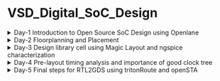 # VSD_Digital_SoC_Design
<details>

<summary>Day-1 Introduction to Open Source SoC Design using Openlane</summary> 

## 1.1 What is a SoC?
SoC refers to the term System on a Chip. It is a single chip which integrates a whole electronic or a system into it. A SoC may contain digital, analog, mixed-signal devices on the same chip. In a traditional computer system architecture, each system component such as CPU, controller chips, a GPU, and RAM etc., used to be separately installed on the board, but thanks to technological advancements in the semiconductor industry has enabled more and more elements to be integrated in a single silicon chip.
 A current-day system on a chip (SoC) consists of several different components of a system such as the CPU (a microprocessor or microcontroller), memory, input/output (I/O) interface and wireless blocks, on a single silicon substrate. Most SoCs also use various pre-designed hardware block, called as IP Cores, to improve design time to market.

Since it has all the system components on one single chip, SoCs offer the advantages of reduced size, overall system cost, lower power consumption and Increased performance. SoCs are becoming increasingly popular with the growth of mobile computing and IoT (Internet of Things) devices.

## 1.2 SoC Design Flow:
SoC development process can be broken into multiple stages as illustrated in the following figure:
 
![image](https://github.com/Subhasis-Sahu/VSD_Digital_SoC_Design/assets/165357439/3e38bb6a-1ae0-4b1c-868b-fe37b18a04cd)

## 1.3 What is Openlane?

OpenLane is a powerful and versatile infrastructure library that enables the construction of digital ASIC physical implementation flows based on open-source and commercial EDA tools. It includes a reference flow (Classic) that is constructed entirely using open-source EDA tools –abstracting their behavior and allowing the user to configure them using a single file. OpenLane also supports extending or modifying flows using Python scripts and utilities. Here are some of the key benefits of using OpenLane:

Flexibility and extensibility: OpenLane is designed to be flexible and extensible, allowing designers to customize the flow to meet their specific needs by developing Python scripts (plugins) and utilities or by modifying the existing configuration file.

Open source: OpenLane is an open-source project that is freely available to use and modify, which makes it a good choice for designers looking for a transparent, cost-effective solution.

Community support: OpenLane capitalizes on OpenLane’s existing community of users and contributors, which means that a wealth of resources is available to help designers get started and troubleshoot any problems they encounter.

![image](https://github.com/Subhasis-Sahu/VSD_Digital_SoC_Design/assets/165357439/c08411b9-fa78-4f21-b14f-6c9b67df6a4e) (Openlane flow)

[Link to Openlane Documentation](https://openlane2.readthedocs.io/en/latest/getting_started/newcomers/index.html#newcomers)

## 1.4 Lab 1: Run  synthesis on "picorv32a" design using Openlane flow,generate outputs and analyse the results,by determining flop ratio.

   Step 1 : Change directory to /home/vsduser/Desktop/work/tools/openlane_working_dir/openlane
    ![changing to openlane directory](https://github.com/Subhasis-Sahu/VSD_Digital_SoC_Design/assets/165357439/7b87a8ce-0738-4990-91e2-051831b92c3b)

   Step 2 : set alias docker='docker run -it -v $(pwd):/openLANE_flow -v $PDK_ROOT:$PDK_ROOT -e PDK_ROOT=$PDK_ROOT -u
   
   Step 3 : Invoke Openlane using 'docker' command
   
   Step 4 : Run Openlane flow in interactive mode using following command: ./flow.tcl -interactive
    ![image](https://github.com/Subhasis-Sahu/VSD_Digital_SoC_Design/assets/165357439/6e88e7e3-3ea5-497d-a53f-9303ac153d1f)

   Step 5 :Input required package for openlane flow, prep the design and then run synthesis
   
   package require openlane 0.9 #inputs required package for openlane flow
   
   prep -design picorv32a #prepares the picorv32a design for openlane flow
   
   run_synthesis #run synthesis for the prepared design
            
   ![image](https://github.com/Subhasis-Sahu/VSD_Digital_SoC_Design/assets/165357439/b4429451-7253-438d-9f26-49aee4aa8177)
   ![image](https://github.com/Subhasis-Sahu/VSD_Digital_SoC_Design/assets/165357439/4bf08195-3108-487b-825c-fe45aab62ded)
            
   Step 6 : Characterizing synthesis results:
   ![synthesis no  of cells_rpt](https://github.com/Subhasis-Sahu/VSD_Digital_SoC_Design/assets/165357439/cad080a3-6921-4b04-bb88-c442fe4272dc)
   ![synthesis no  of DFF_rpt](https://github.com/Subhasis-Sahu/VSD_Digital_SoC_Design/assets/165357439/155231b0-bb92-4b95-8f6c-11ff93c398cd)

   Flop Ratio =  (Total no.of DFF’s)/(Total no.of Standard Cells)=1613/14876=0.10843

</details>

<details>

<summary>Day-2 Floorplanning and Placement</summary> 
   

   ## 2.1 Lab 2: Run floorplanning & placement for the synthesized design,generate outputs and review the results:
   
   Step 1 : After synthesis of 'picorv32a' design is completed, edit "/home/vsduser/Desktop/work/tools/openlane_working_dir/openlane/designs/picorv32a/sky130A_sky130_fd_sc_hd_config.tcl" and add your desired 
   floorplan options regarding values of core utilization,aspect ratio,IO metal layer used,core to die offset margin etc.,which would override the default values present in 
   "/home/vsduser/Desktop/work/tools/openlane_working_dir/openlane/configuration/floorplan.tcl".
   The description of different variables used in the flow at different stages is present "/home/vsduser/Desktop/work/tools/openlane_working_dir/openlane/configuration/README.md" file

   README.md file describing variables used in flow:
   ![image](https://github.com/Subhasis-Sahu/VSD_Digital_SoC_Design/assets/165357439/ca117d0d-cb6e-4f8f-9b62-b657216e4fc3)

   floorplan.tcl file containing default floorplan values:
   ![image](https://github.com/Subhasis-Sahu/VSD_Digital_SoC_Design/assets/165357439/8825bc4b-b492-4a85-a0ed-57b059af4cc9)

   floorplan values used for current design:
   ![image](https://github.com/Subhasis-Sahu/VSD_Digital_SoC_Design/assets/165357439/6905d727-f7d8-4732-baab-36ac4d008280)

   Step 2 : After floorplan values are set and synthesis is completed, enter
   
   run_floorplan # runs floorplan for current synthesized design,with floorplan values set in config.tcl file for the current design
   
   floorplan run completed:
   ![image](https://github.com/Subhasis-Sahu/VSD_Digital_SoC_Design/assets/165357439/c5c40843-d5d5-4234-87b5-dc89691f4399)

   Step 3 : Calculating Die Area from floorplan.def :

   floorplan.def screenshot:
   
   ![image](https://github.com/Subhasis-Sahu/VSD_Digital_SoC_Design/assets/165357439/94c452db-e4f0-4c11-8334-36fba1a3e004)

   According to values present in floorplan.def :
   
   * 1 µm = 1000 unit distance
   * Die width in unit distance = 507215 - 0 = 507215
   * Die height in unit distance = 517935 - 0 = 517935
   * Die width in µm = 507125/1000=507.125 µm 
   * Die height in µm = 517935/1000=517.935 µm 
   * Die Area in µm^2 = (507.125 * 517.935) µm^2 = 262657.786 µm^2

   Step 4: Loading generated floorplan.def in magic tool and exploring it:

    cd /home/vsduser/Desktop/work/tools/openlane_working_dir/openlane/designs/picorv32a/runs/06-04_14-54/results/floorplan # Change directory to folder containing floorplan.def file
 
    magic -T /home/vsduser/Desktop/work/tools/openlane_working_dir/pdks/sky130A/libs.tech/magic/sky130A.tech lef read ../../tmp/merged.lef def read picorv32a.floorplan.def & # load floorplan.def in magic tool

   floorplan.def screenshot in magic tool:
   
   ![image](https://github.com/Subhasis-Sahu/VSD_Digital_SoC_Design/assets/165357439/c1497daa-2d23-44de-b9a8-7e4961c239dc)

   Equidistant placement of ports:
   
   ![image](https://github.com/Subhasis-Sahu/VSD_Digital_SoC_Design/assets/165357439/c6b3b4eb-93d3-418d-a0c0-9946a59d55cd)

   Port layer as we have set in config.tcl:
   
   ![image](https://github.com/Subhasis-Sahu/VSD_Digital_SoC_Design/assets/165357439/a5e83472-d850-4d3d-bce5-f8f2b0ee0d77)
   
   ![vertical io layer information](https://github.com/Subhasis-Sahu/VSD_Digital_SoC_Design/assets/165357439/5978114a-8dfe-4056-bb3a-1a4290822df7)

   Decap cell locations at end of rows (as they are set as endcap in config.tcl):
   
   ![image](https://github.com/Subhasis-Sahu/VSD_Digital_SoC_Design/assets/165357439/0e127d81-70a7-486c-a69c-e966566285b5)

   Tap cells location (diagonally equidistant):
   
   ![image](https://github.com/Subhasis-Sahu/VSD_Digital_SoC_Design/assets/165357439/264a03fa-0606-45fc-99e6-6403cb0adfba)

   Unplaced standard cells present at origin:
   
   ![image](https://github.com/Subhasis-Sahu/VSD_Digital_SoC_Design/assets/165357439/61cdd5de-ff8e-4610-9363-7ea10257e266)

   Step 5:Run congestion aware placement,generate outputs and review results:

   run_placement #run congestion-aware placement
   
   ![image](https://github.com/Subhasis-Sahu/VSD_Digital_SoC_Design/assets/165357439/fc08331c-587a-4062-aa73-51ca7235ffc5)

   Step 6: Loading generated placement.def in magic tool and exploring it:

    cd /home/vsduser/Desktop/work/tools/openlane_working_dir/openlane/designs/picorv32a/runs/06-04_16-22/results/placement  # Change directory to folder containing placement.def file
 
    magic -T /home/vsduser/Desktop/work/tools/openlane_working_dir/pdks/sky130A/libs.tech/magic/sky130A.tech lef read ../../tmp/merged.lef def read picorv32a.placement.def & # load floorplan.def in magic tool

   placement.def screenshot in magic tool:
   ![image](https://github.com/Subhasis-Sahu/VSD_Digital_SoC_Design/assets/165357439/eaf1ab52-f85a-40bb-8e0a-434c194c4bfd)

   Legally Placed standard cells:
   ![image](https://github.com/Subhasis-Sahu/VSD_Digital_SoC_Design/assets/165357439/b5e9317a-2781-4af4-b8e4-b51894f7a0f3)

</details>

<details>

<summary>Day-3 Design library cell using Magic Layout and ngspice characterization</summary> 


## 3.1 Lab 3: Design library cell using Magic Layout and perform ngspice characterization:

Step 1 : Clone custom inverter standard cell design from github repository :

    cd /home/vsduser/Desktop/work/tools/openlane_working_dir/openlane # Change directory to openlane directory.
    
    git clone https://github.com/nickson-jose/vsdstdcelldesign # Clone the repository with custom inverter design.
    
    cd vsdstdcelldesign # Change into repository directory.
    
    cp /home/vsduser/Desktop/work/tools/openlane_working_dir/pdks/sky130A/libs.tech/magic/sky130A.tech . # Copy magic tech file to the repo directory for easy access.
    
    magic -T sky130A.tech sky130_inv.mag & # Command to open custom inverter layout in magic.

![image](https://github.com/Subhasis-Sahu/VSD_Digital_SoC_Design/assets/165357439/5aec9a95-a5b2-4ea0-96b2-6079f27d3e58)

Step 2 : View custom inverter layout in magic tool:

![image](https://github.com/Subhasis-Sahu/VSD_Digital_SoC_Design/assets/165357439/b4af8a3d-56af-4022-b254-2e2b47f8ff06)

custom inverter nmos:

![image](https://github.com/Subhasis-Sahu/VSD_Digital_SoC_Design/assets/165357439/0c5406ac-12fb-45b8-8da7-cc15f17ecfc0)

custom inverter pmos:

![image](https://github.com/Subhasis-Sahu/VSD_Digital_SoC_Design/assets/165357439/ce8cbf08-e529-4d43-b726-af674c36350c)

DRC after polysilicon layer deletion:

![image](https://github.com/Subhasis-Sahu/VSD_Digital_SoC_Design/assets/165357439/c3dcee1d-6c27-4d7f-af7e-55e18e8ef4c7)

Step 3 : SPICE extraction of inverter in magic:

    extract all # Extraction command to Extract sky130_inv into sky130_inv.ext in present working directory
    
    ext2spice cthresh 0 rthresh 0 # enable the parasitic extraction before converting ext to spice 
    
    ext2spice # convert .ext file to .spice file

tkcon window after running above commands:
![image](https://github.com/Subhasis-Sahu/VSD_Digital_SoC_Design/assets/165357439/fb970d77-130a-40cb-beec-13410616cce8)

Extracted SPICE file:
![image](https://github.com/Subhasis-Sahu/VSD_Digital_SoC_Design/assets/165357439/54687e28-5ed4-40ca-bf04-403d8dc91d9f)

Extracted SPICE file edited for transient analysis:
![image](https://github.com/Subhasis-Sahu/VSD_Digital_SoC_Design/assets/165357439/9bbb1646-c168-4958-9610-205cd273cdc5)

Step 4 : ngspice simulation of edited extracted spice netlist file,performing transient analysis,and calculation rise,fall transition and cell delays:

    ngspice sky130_inv.spice # Command to load spice file for simulation to ngspice
    
    plot y vs time a #plot output and input vs time characteristics

ngspice run screenshot:
![image](https://github.com/Subhasis-Sahu/VSD_Digital_SoC_Design/assets/165357439/a02d6111-6fb8-4bfe-bf54-33bdb47c8c64)

screenshot of generated plot:
![image](https://github.com/Subhasis-Sahu/VSD_Digital_SoC_Design/assets/165357439/a8e1f9f4-d381-423f-9840-c41ab4d0020c)

* Rise Transition time = Time taken for signal to rise to 80% of final value – Time taken for signal to rise to 20% of final value
* Fall Transition time = Time taken for signal to fall to 20% of final value – Time taken for signal to fall to 80% of final value
* Rise cell Delay = Time taken for output to rise to 50% - Time taken for input to fall to 50%
* Fall cell Delay = Time taken for output to fall to 50% - Time taken for input to rise to 50%

* 20% of 3.3V=0.66V 80% of 3.3V=2.64V 50% of output=1.65V

20% output rise screenshot:

![image](https://github.com/Subhasis-Sahu/VSD_Digital_SoC_Design/assets/165357439/aabd4161-266c-4c2b-b455-e67e971501b2)

80% output rise screenshot:

![image](https://github.com/Subhasis-Sahu/VSD_Digital_SoC_Design/assets/165357439/1b12136d-623f-4094-99b7-92f8646eefdc)

ngspice output rise transition values corresponding terminal window screenshot:

![image](https://github.com/Subhasis-Sahu/VSD_Digital_SoC_Design/assets/165357439/fcaec6f2-6e76-45ff-8901-516399a1a3d1)

Output Rise Transition time = (2.24039 - 2.18024) ns = 0.6015ns

20% output fall screenshot:

![image](https://github.com/Subhasis-Sahu/VSD_Digital_SoC_Design/assets/165357439/b4d63039-3521-48b7-866f-5f9bf5d01861)

80% output fall screenshot:

![image](https://github.com/Subhasis-Sahu/VSD_Digital_SoC_Design/assets/165357439/0eba35ee-55b8-4d0a-8673-b935847e3de8)

ngspice output fall transition values corresponding terminal window screenshot:

![image](https://github.com/Subhasis-Sahu/VSD_Digital_SoC_Design/assets/165357439/b6c4692e-b2a5-48ec-a39e-e8ec7989f99d)

* Output Fall Transition time = (4.09349 - 4.05097) ns = 0.04252ns

plot for rise delay:

![image](https://github.com/Subhasis-Sahu/VSD_Digital_SoC_Design/assets/165357439/326b0b25-70b8-4444-a7d0-a444a7c14ad4)

ngspice output for rise delay:

![image](https://github.com/Subhasis-Sahu/VSD_Digital_SoC_Design/assets/165357439/a3ae06d2-aeeb-415f-a13a-70cf6de22c59)

* Rise cell delay = (2.20782 - 2.14966) ns = 0.05816ns

plot for fall delay:

![image](https://github.com/Subhasis-Sahu/VSD_Digital_SoC_Design/assets/165357439/8afc0f06-a132-4161-914d-e1c1b502dfdf)

ngspice output for fall delay:

![image](https://github.com/Subhasis-Sahu/VSD_Digital_SoC_Design/assets/165357439/02967178-3a09-4f8a-9279-ddeb85eef3fc)

* Fall cell delay = (4.07585 - 4.04943) ns = 0.02602ns

Step 5: Finding problem in the DRC section of the old magic tech file for the skywater process and fixing them.

* Link to Sky130 Periphery rules: [](https://skywater-pdk.readthedocs.io/en/main/rules/periphery.html)

Commands to download and view the corrupted skywater process magic tech file and associated files to perform drc corrections

    cd # Change to home directory
    
    wget http://opencircuitdesign.com/open_pdks/archive/drc_tests.tgz # Command to download the lab files
    
    tar xfz drc_tests.tgz # command to extract lab file
    
    cd drc_tests # Change directory into the lab folder
    
    
    ls -al # List all files and directories present in the current directory
    
    
    gvim .magicrc # Command to view .magicrc file
    
    
    magic -d XR & # Command to open magic tool in better graphics

screenshots of commands run:
![image](https://github.com/Subhasis-Sahu/VSD_Digital_SoC_Design/assets/165357439/5a448e2e-6ccf-41cb-9b31-7eccd60aa0e2)

Screenshot of magicrc file:
![image](https://github.com/Subhasis-Sahu/VSD_Digital_SoC_Design/assets/165357439/66ca333d-613b-4efa-8606-a752912924bf)

Screenshot of poly rules:
![image](https://github.com/Subhasis-Sahu/VSD_Digital_SoC_Design/assets/165357439/1322095c-799a-404e-9cb6-545bed920cf0)

Incorrect poly.9 rule implementation ((poly.9) Poly resistor spacing to poly or spacing (no overlap) to diff/tap 0.480 µm) (spacing present in layout less than 0.48 µm)
![image](https://github.com/Subhasis-Sahu/VSD_Digital_SoC_Design/assets/165357439/cee89f1b-16d7-442a-be03-ab90b50ee086)

New lines added in sky130A.tech file to update drc:
![image](https://github.com/Subhasis-Sahu/VSD_Digital_SoC_Design/assets/165357439/623357d8-a4cb-46fb-b1a4-fea1d3077a9f)
![image](https://github.com/Subhasis-Sahu/VSD_Digital_SoC_Design/assets/165357439/af696cf2-9cf0-43cc-ae89-45fbe365dec9)

Commands to run in tkcon window after tech file edit:

    tech load sky130A.tech # Load updated tech file
    
    drc check # Must re-run drc check to see updated drc errors
    
    drc why # show drc errors for selected region

magic window screenshot with edits to poly.9 rule,correctly implemented:
![image](https://github.com/Subhasis-Sahu/VSD_Digital_SoC_Design/assets/165357439/3ac716c1-cbfe-41dc-8c8e-7d6d33151e1c)

nwell rules screenshot:
![image](https://github.com/Subhasis-Sahu/VSD_Digital_SoC_Design/assets/165357439/3595994a-f04b-40eb-83ef-0af0e06b0c38)

Incorrectly implemented nwell.4 rule no drc violation even though no metal-contacted tap present in nwell:
![image](https://github.com/Subhasis-Sahu/VSD_Digital_SoC_Design/assets/165357439/1284e673-ac3b-4ee1-8dff-0b99be48b90e)

Changes made in sky130A.tech file to properly implement nwell.4 rule:
![image](https://github.com/Subhasis-Sahu/VSD_Digital_SoC_Design/assets/165357439/1b9ced5e-b123-4bda-93e0-1871b0bb9968)
![image](https://github.com/Subhasis-Sahu/VSD_Digital_SoC_Design/assets/165357439/0ef092db-2d56-4861-a4bb-8b03cc0e2ce0)

Commands to run in tkcon window:

    tech load sky130A.tech # Load updated tech file
    drc check # Must re-run drc check to see updated drc errors
    drc why # Selecting region displaying the new errors and getting the error messages 

magic tool screenshot with nwell.4 rule implemented:
![image](https://github.com/Subhasis-Sahu/VSD_Digital_SoC_Design/assets/165357439/85276ceb-735a-42c3-bf66-1e0dee7d5db1)

</details>

<details>

<summary>Day-4 Pre-layout timing analysis and importance of good clock tree</summary> 



Step 1: Verify if custom inverter cell is ready to be inserted into openlane flow:

Conditions to be verified before moving forward with custom designed cell layout:

* Condition 1: The input and output ports of the standard cell should lie on the intersection of the vertical and horizontal tracks.
* Condition 2: Width of the standard cell should be odd multiples of the horizontal track pitch.
* Condition 3: Height of the standard cell should be even multiples of the vertical track pitch.

tracks.info of sky130_fd_sc_hd screenshot:
![image](https://github.com/Subhasis-Sahu/VSD_Digital_SoC_Design/assets/165357439/81f37ea1-11d2-4920-81ba-4ed818e718cd)


    cd /home/vsduser/Desktop/work/tools/openlane_working_dir/openlane/vsdstdcelldesign # Change directory to vsdstdcelldesign
    
    magic -T sky130A.tech sky130_inv.mag & # Command to open custom inverter layout in magic tool
    
    help grid # Get syntax for grid command
    
    grid 0.46um 0.34um 0.23um 0.17um # Set grid values according to values present in tracks.info file for sky130_fd_sc_hd

layout with new grid values:
![image](https://github.com/Subhasis-Sahu/VSD_Digital_SoC_Design/assets/165357439/67f059a7-992d-4fff-8079-ed3ef298abb3)

Condition 1: The input and output ports of the standard cell should lie on the intersection of the vertical and horizontal tracks.(verified)
![image](https://github.com/Subhasis-Sahu/VSD_Digital_SoC_Design/assets/165357439/391fc377-0b4b-4b50-9561-f3db6f4ab1dc)

Condition 2: Width of the standard cell should be odd multiples of the horizontal track pitch.(verified)
Horizontal Track Pitch=0.480 um and Width of standard cell =0.480*3=1.380 um
![image](https://github.com/Subhasis-Sahu/VSD_Digital_SoC_Design/assets/165357439/a3da4690-866d-48be-a243-3a456f20fbf2)

Condition 3: Height of the standard cell should be even multiples of the vertical track pitch.(verified)
Vertical Track Pitch=0.340 um and Width of standard cell =0.340*8=2.72 um
![image](https://github.com/Subhasis-Sahu/VSD_Digital_SoC_Design/assets/165357439/ad6ff531-8668-4880-9d1e-916948fedb45)


Step 2: save custom inverter layout with a name and generate its corresponding lef

    save sky130_vsdinv.mag # Command to save layout with a given name
    
    magic -T sky130A.tech sky130_vsdinv.mag & # Command to open custom inverter layout in magic tool
    
    lef write # generate lef of current layout in magic tool
    
![image](https://github.com/Subhasis-Sahu/VSD_Digital_SoC_Design/assets/165357439/45b461d1-5629-45c4-899a-4f2d83efbfe3)

Screenshot of newly generated lef:
![image](https://github.com/Subhasis-Sahu/VSD_Digital_SoC_Design/assets/165357439/aabb890e-5008-4feb-b865-a6d3cf698b9e)

Step 2:Copy the newly generated lef and associated required lib files to 'picorv32a' design 'src' directory

    cp sky130_vsdinv.lef ~/Desktop/work/tools/openlane_working_dir/openlane/designs/picorv32a/src/ # Copy lef file
    
    cp libs/sky130_fd_sc_hd__* ~/Desktop/work/tools/openlane_working_dir/openlane/designs/picorv32a/src/ # Copy lib files
    
![image](https://github.com/Subhasis-Sahu/VSD_Digital_SoC_Design/assets/165357439/4d55aee8-296c-4ed0-91d2-df25a3422978)

Edit 'config.tcl' to change lib file and add the new extra lef into the openlane flow:
    
    set ::env(LIB_SYNTH) "$::env(OPENLANE_ROOT)/designs/picorv32a/src/sky130_fd_sc_hd__typical.lib"
    
    set ::env(LIB_FASTEST) "$::env(OPENLANE_ROOT)/designs/picorv32a/src/sky130_fd_sc_hd__fast.lib"
    
    set ::env(LIB_SLOWEST) "$::env(OPENLANE_ROOT)/designs/picorv32a/src/sky130_fd_sc_hd__slow.lib"
    
    set ::env(LIB_TYPICAL) "$::env(OPENLANE_ROOT)/designs/picorv32a/src/sky130_fd_sc_hd__typical.lib"
    
    set ::env(EXTRA_LEFS) [glob $::env(OPENLANE_ROOT)/designs/$::env(DESIGN_NAME)/src/*.lef]

config.tcl screenshot with above added lines:
![image](https://github.com/Subhasis-Sahu/VSD_Digital_SoC_Design/assets/165357439/2c8f3ad6-8531-4cc9-82bc-0a2627686e43)

Step 3: Perform openlane flow synthesis with newly inserted custom inverter cell:

    cd ~/Desktop/work/tools/openlane_working_dir/openlane # Change directory to openlane flow directory
    
    docker #run openlane docker subsystem
    ./flow.tcl -interactive # open openlane in interactive mode
    
    package require openlane 0.9 #inputs required package for openlane flow
    
    prep -design picorv32a #prepares the picorv32a design for openlane flow
    
    run_synthesis #run synthesis for the prepared design
    
![image](https://github.com/Subhasis-Sahu/VSD_Digital_SoC_Design/assets/165357439/571b10ba-84da-425f-97d9-6c37df27b694)

Step 4 : Reduce the newly introduced violations with the introduction of custom inverter cell by modifying design parameters:

Note current generated design values before modifying parameters to improve timing:

![image](https://github.com/Subhasis-Sahu/VSD_Digital_SoC_Design/assets/165357439/4975e66a-9211-4c30-b653-7c9402e04c29)
![image](https://github.com/Subhasis-Sahu/VSD_Digital_SoC_Design/assets/165357439/8e8a5cfc-9d60-4f95-a1cf-28aeb2cecd3c)

Commands to change value of design parameters and improve timing:

    prep -design picorv32a -tag 09-04_13-19 -overwrite # Now once again we have to prep design so as to update variables
    
    set lefs [glob $::env(DESIGN_DIR)/src/*.lef] 
    
    add_lefs -src $lefs # Addiitional commands to include newly added lef to openlane flow merged.lef
    
    echo $::env(SYNTH_STRATEGY) # Command to display current value of variable SYNTH_STRATEGY
    
    set ::env(SYNTH_STRATEGY) "DELAY 3" # Command to set new value for SYNTH_STRATEGY
    
    echo $::env(SYNTH_BUFFERING) # Command to display current value of variable SYNTH_BUFFERING to check whether it's enabled
    
    echo $::env(SYNTH_SIZING) # Command to display current value of variable SYNTH_SIZING
    
    set ::env(SYNTH_SIZING) 1 # Command to set new value for SYNTH_SIZING
    
    echo $::env(SYNTH_DRIVING_CELL) # Command to display current value of variable SYNTH_DRIVING_CELL to check whether it's the proper cell or not
    
    run_synthesis # Now that the design is prepped and ready, we can run synthesis again

Screenshot of running above commands:
![image](https://github.com/Subhasis-Sahu/VSD_Digital_SoC_Design/assets/165357439/9de7b543-ad7e-43b1-8959-5421c083529a)

Screenshot of merged.lef in tmp directory with our custom inverter set as macro:
![image](https://github.com/Subhasis-Sahu/VSD_Digital_SoC_Design/assets/165357439/2a1a1d64-eebd-461a-adf8-7bf07db2d433)

Area increase and worst negative slack=0:
![image](https://github.com/Subhasis-Sahu/VSD_Digital_SoC_Design/assets/165357439/4631caf5-fec2-4928-882c-1f9728fb2bff)
![image](https://github.com/Subhasis-Sahu/VSD_Digital_SoC_Design/assets/165357439/8527a62d-c5da-43ec-995b-707370268e21)

Step 5 : Run Floorplan,Placement and verify whether custom cell is accepted in PnR flow or not:
run_floorplan facing error:
![image](https://github.com/Subhasis-Sahu/VSD_Digital_SoC_Design/assets/165357439/e0d54bdb-36de-44c4-8ea8-7175244fc477)

So,after synthesis,run following commands:

    init_floorplan # Following three commands sourced from "/home/vsduser/Desktop/work/tools/openlane_working_dir/openlane/scripts/tcl_commands/floorplan.tcl" & it is also available in Floorplan Commands section in 
                     "/home/vsduser/Desktop/work/tools/openlane_working_dir/openlane/docs/source/OpenLANE_commands.md"
    place_io
    tap_decap_or

Screenshot of running above three floorplan commands:
![image](https://github.com/Subhasis-Sahu/VSD_Digital_SoC_Design/assets/165357439/a00260c8-bee0-4d04-8ae5-bd0684f6065c)
![image](https://github.com/Subhasis-Sahu/VSD_Digital_SoC_Design/assets/165357439/c885d604-0efa-4bb1-8cb4-cb1cdbd5a79d)
![image](https://github.com/Subhasis-Sahu/VSD_Digital_SoC_Design/assets/165357439/d2349af7-a8e2-4954-aafd-53dbe166df37)

run_placement #run placement after floorplan is done :
![image](https://github.com/Subhasis-Sahu/VSD_Digital_SoC_Design/assets/165357439/37a9e553-c28c-4532-9fa8-ddd1f144f77e)

Load placement def in magic tool:

    cd /home/vsduser/Desktop/work/tools/openlane_working_dir/openlane/designs/picorv32a/runs/09-04_13-19/results/placement/ # change directory to newly generated placement.def file
    
    magic -T /home/vsduser/Desktop/work/tools/openlane_working_dir/pdks/sky130A/libs.tech/magic/sky130A.tech lef read ../../tmp/merged.lef def read picorv32a.placement.def & #invoke magic tool and open placement.def

placement.def screenshot in magic tool:
![image](https://github.com/Subhasis-Sahu/VSD_Digital_SoC_Design/assets/165357439/2f858a6b-92ce-4f41-8a33-a93515378573)

Screenshot of custom inverter in placement def with insertion with proper abutment:
![image](https://github.com/Subhasis-Sahu/VSD_Digital_SoC_Design/assets/165357439/7d07951b-e9d6-4ca1-8fc9-dd9290623c43)

expand # tkcon Command to view internal connectivity layers

Abutment of power pins of custom inverter with other library cells clearly visible in following screenshot:
![image](https://github.com/Subhasis-Sahu/VSD_Digital_SoC_Design/assets/165357439/2a86aae9-c9d8-4d38-abc7-b60c69af7f79)

Step 6 : Perform Post synthesis Static Timing Analysis with OpenSTA tool:
Rerun synthesis without adding any parameters to improve timing

    cd ~/Desktop/work/tools/openlane_working_dir/openlane # Change directory to openlane flow directory
    
    docker #run openlane docker subsystem
    ./flow.tcl -interactive # open openlane in interactive mode
    
    package require openlane 0.9 #inputs required package for openlane flow
    
    prep -design picorv32a #prepares the picorv32a design for openlane flow
    
    set lefs [glob $::env(DESIGN_DIR)/src/*.lef] 
    
    add_lefs -src $lefs # Addiitional commands to include newly added lef to openlane flow merged.lef
    
    set ::env(SYNTH_SIZING) 1 # Command to set new value for SYNTH_SIZING
    
    run_synthesis #run synthesis for the prepared design

synthesis successful with above commands:
![image](https://github.com/Subhasis-Sahu/VSD_Digital_SoC_Design/assets/165357439/843a8319-3766-46db-bcd8-61c85aa2b702)

create pre_sta.conf in "/home/vsduser/Desktop/work/tools/openlane_working_dir/openlane/pre_sta.conf" :
![image](https://github.com/Subhasis-Sahu/VSD_Digital_SoC_Design/assets/165357439/887c1a26-3596-436e-9b48-313e66b2b17e)

create my_base.sdc in "/home/vsduser/Desktop/work/tools/openlane_working_dir/openlane/designs/picorv32a/src/my_base.sdc" based on "/home/vsduser/Desktop/work/tools/openlane_working_dir/openlane/scripts/base.sdc" file :
![image](https://github.com/Subhasis-Sahu/VSD_Digital_SoC_Design/assets/165357439/a3e6224b-301f-4eea-a773-f57a53ad2d72)

Commands to run STA in another terminal:

cd /home/vsduser/Desktop/work/tools/openlane_working_dir/openlane # Change directory to openlane

sta pre_sta.conf # Command to invoke OpenSTA tool with script
![image](https://github.com/Subhasis-Sahu/VSD_Digital_SoC_Design/assets/165357439/00bfbbf4-375a-44e1-8a39-a1b6dd7baa94)

As more fanout is creating more delay,we can rerun synthesis with parameter to reduce fanout to improve delay:

    prep -design picorv32a -tag 09-04_15-19 -overwrite # Now once again we have to prep design so as to update variables
    
    set lefs [glob $::env(DESIGN_DIR)/src/*.lef] 
    
    add_lefs -src $lefs # Addiitional commands to include newly added  custom inv lef to openlane flow merged.lef
    
    
    set ::env(SYNTH_SIZING) 1 # Command to set new value for SYNTH_SIZING
    
    set ::env(SYNTH_MAX_FANOUT) 4 # Command to set new value for SYNTH_MAX_FANOUT
    
    echo $::env(SYNTH_DRIVING_CELL) # Command to display current value of variable SYNTH_DRIVING_CELL to check whether it's the proper cell or not
    
    run_synthesis # Now that the design is prepped and ready, we can re-run synthesis using this command
    
![image](https://github.com/Subhasis-Sahu/VSD_Digital_SoC_Design/assets/165357439/f8cb9de2-643d-402d-9b13-51d5c5be035e)

Rerun STA in new terminal window:
cd /home/vsduser/Desktop/work/tools/openlane_working_dir/openlane # Change directory to openlane

sta pre_sta.conf # Command to invoke OpenSTA tool with script
![image](https://github.com/Subhasis-Sahu/VSD_Digital_SoC_Design/assets/165357439/0f950d12-b1a2-452e-8e47-bb1f0156b304)

Step 7 : Perform Timng ECO fixes to reduce timing violations:

OR gate of drive strength 2 is driving 4 fanouts:
![image](https://github.com/Subhasis-Sahu/VSD_Digital_SoC_Design/assets/165357439/c3a019d3-d9a9-47b8-989d-4d963867ac85)

commands to perform analysis and basic timing eco:

    report_net -connections _11672_ # Reports all the connections to a net
    
    help replace_cell # Checking command syntax
    
    replace_cell _14510_ sky130_fd_sc_hd__or3_4 # Replacing cell
    
    report_checks -fields {net cap slew input_pins} -digits 4 # Generating custom timing report

slack is seen as reducing:
![image](https://github.com/Subhasis-Sahu/VSD_Digital_SoC_Design/assets/165357439/ad32bb8e-f1db-42a5-b3a8-58d90b16d213)
![image](https://github.com/Subhasis-Sahu/VSD_Digital_SoC_Design/assets/165357439/b7169cba-4324-405c-a71c-5f02abccb179)

OR gate of drive strength 2 is driving 4 fanouts:
![image](https://github.com/Subhasis-Sahu/VSD_Digital_SoC_Design/assets/165357439/621404fc-4a86-4afb-a5fa-3c3e24297880)

    report_net -connections _11675_
    replace_cell _14514_ sky130_fd_sc_hd__or3_4
    report_checks -fields {net cap slew input_pins} -digits 4

slack is seen as reducing:
![image](https://github.com/Subhasis-Sahu/VSD_Digital_SoC_Design/assets/165357439/53a4df6c-6892-4e93-9633-0799819b10df)
![image](https://github.com/Subhasis-Sahu/VSD_Digital_SoC_Design/assets/165357439/f683e555-8d61-4c68-8083-d28ce7e470c3)

OR gate of drive strength 2 driving OA gate leads to more delay:
![image](https://github.com/Subhasis-Sahu/VSD_Digital_SoC_Design/assets/165357439/3b9154d1-75df-414c-bfee-082a36f9a897)

    report_net -connections _11643_
    
    replace_cell _14481_ sky130_fd_sc_hd__or4_4
    
    report_checks -fields {net cap slew input_pins} -digits 4

slack is seen as reducing:
![image](https://github.com/Subhasis-Sahu/VSD_Digital_SoC_Design/assets/165357439/7e74d0d7-3a6f-4dda-9a1a-2d459bbc07b2)

OR gate of drive strength 2 driving OA gate leads to more delay:
![image](https://github.com/Subhasis-Sahu/VSD_Digital_SoC_Design/assets/165357439/84c54ba1-6fcf-40fa-b288-30eaf43454c8)

    report_net -connections _11668_
    
    replace_cell _14506_ sky130_fd_sc_hd__or4_4
    
    report_checks -fields {net cap slew input_pins} -digits 4

slack is seen as reducing:
![image](https://github.com/Subhasis-Sahu/VSD_Digital_SoC_Design/assets/165357439/68b29d76-fd7a-46e3-9f20-f4c5b07fcd6a)


    report_checks -from _29043_ -to _30440_ -through _14506_ # Commands to verify instance _14506_ is replaced with sky130_fd_sc_hd__or4_4

Replaced instance as seen in the screenshot:
![image](https://github.com/Subhasis-Sahu/VSD_Digital_SoC_Design/assets/165357439/c55f7500-c786-4ce2-9256-8ff98d364de4)

ECO fixes were started at wns -23.9000ns and after fixes, wns = -22.6173, which is a reduction of 1.2827 ns of violation.

Step 8 : Replacing the old netlist with the new netlist generated after timing ECO fix , and implementing the floorplan, placement and cts:

Commands to make copy of old netlist:

    cd /home/vsduser/Desktop/work/tools/openlane_working_dir/openlane/designs/picorv32a/runs/09-04_15-19/results/synthesis/ # Change from home directory to synthesis results directory
    
    ls # List contents of the directory
    
    cp picorv32a.synthesis.v picorv32a.synthesis_old.v # Copy and rename the netlist
    
    ls # List contents of the directory
![image](https://github.com/Subhasis-Sahu/VSD_Digital_SoC_Design/assets/165357439/8e66548c-3782-409b-a764-b7f04006282e)

In OpenSTA window:

        write_verilog /home/vsduser/Desktop/work/tools/openlane_working_dir/openlane/designs/picorv32a/runs/09-04_15-19/results/synthesis/picorv32a.synthesis.v #overwrite current synthesis netlist
        exit # exit from OpenSTA

instance _14506_ is replaced with sky130_fd_sc_hd__or4_4 (verified in netlist):
![image](https://github.com/Subhasis-Sahu/VSD_Digital_SoC_Design/assets/165357439/60fef426-ec0b-4c71-9d05-59df90bff884)

Rerun synthesis,floorplan,and placement and CTS in the netlist with no timing violations:

    prep -design picorv32a -tag 09-04_13-19 -overwrite # Now once again we have to prep design so as to update variables
    
    set lefs [glob $::env(DESIGN_DIR)/src/*.lef] 
    
    add_lefs -src $lefs # Addiitional commands to include newly added lef to openlane flow merged.lef
    
    set ::env(SYNTH_STRATEGY) "DELAY 3" # Command to set new value for SYNTH_STRATEGY
    
    set ::env(SYNTH_SIZING) 1 # Command to set new value for SYNTH_SIZING
    
    run_synthesis # Now that the design is prepped and ready, we can run synthesis again
![image](https://github.com/Subhasis-Sahu/VSD_Digital_SoC_Design/assets/165357439/1f733537-f2b5-40bc-8f07-fd1fedbc291e)
![image](https://github.com/Subhasis-Sahu/VSD_Digital_SoC_Design/assets/165357439/d929250a-4491-415d-83ee-0dedfaa1600d)


So,after synthesis,run following commands:

    init_floorplan # Following three commands sourced from "/home/vsduser/Desktop/work/tools/openlane_working_dir/openlane/scripts/tcl_commands/floorplan.tcl" & it is also available in Floorplan Commands section in                         "/home/vsduser/Desktop/work/tools/openlane_working_dir/openlane/docs/source/OpenLANE_commands.md"
    
    place_io
    
    tap_decap_or
    
![image](https://github.com/Subhasis-Sahu/VSD_Digital_SoC_Design/assets/165357439/91d69f74-12a5-48dc-9ea7-89aaf154735d)

run_placement #perform placement after floorplan
![image](https://github.com/Subhasis-Sahu/VSD_Digital_SoC_Design/assets/165357439/0dd5cbcc-863d-4e90-b407-5837953bc85f)

run_cts #perform cts after placement
![image](https://github.com/Subhasis-Sahu/VSD_Digital_SoC_Design/assets/165357439/0fb61b8c-061b-4b51-b68c-a61e75972673)

Step 9 : Post-CTS OpenROAD Static Timing Analysis:

Commands to open OpenROAD Tool and create OpenROAD database from within openlane flow:

    openroad # Command to run OpenROAD tool
    
    read_lef /openLANE_flow/designs/picorv32a/runs/09-04_13-19/tmp/merged.lef # Reading lef file
    
    read_def /openLANE_flow/designs/picorv32a/runs/09-04_13-19/results/cts/picorv32a.cts.def # Reading def file
    
    write_db pico_cts.db # Create an OpenROAD database to work with
    
    read_db pico_cts.db # Loading the created database in OpenROAD
    
![image](https://github.com/Subhasis-Sahu/VSD_Digital_SoC_Design/assets/165357439/ea99d9f0-baa4-4543-8c2b-19e2a44e8752)

    read_verilog /openLANE_flow/designs/picorv32a/runs/09-04_13-19/results/synthesis/picorv32a.synthesis_cts.v # Read netlist post CTS
    
    read_liberty $::env(LIB_SYNTH_COMPLETE) # Read library for design
    
    link_design picorv32a # Link design and library
    
    read_sdc /openLANE_flow/designs/picorv32a/src/my_base.sdc # Read in the custom sdc we created
    
    set_propagated_clock [all_clocks] # Setting all clocks as propagated clocks as this is post-cts analysis
![image](https://github.com/Subhasis-Sahu/VSD_Digital_SoC_Design/assets/165357439/0f9d1d26-65fe-4170-ac41-06de5e566aed)


    help report_checks # Check syntax of 'report_checks' command
    
    report_checks -path_delay min_max -fields {slew trans net cap input_pins} -format full_clock_expanded -digits 4 # Generating custom timing report
    
    exit # Exit to OpenLANE flow
![image](https://github.com/Subhasis-Sahu/VSD_Digital_SoC_Design/assets/165357439/a5ca2b6a-a822-4f3c-93ca-17c8d4ae6506)

Step 10 : Exploring post-CTS OpenROAD timing analysis by removing 'sky130_fd_sc_hd__clkbuf_1' cell from clock buffer list variable 'CTS_CLK_BUFFER_LIST':

    echo $::env(CTS_CLK_BUFFER_LIST) # Checking current value of 'CTS_CLK_BUFFER_LIST'
    
    set ::env(CTS_CLK_BUFFER_LIST) [lreplace $::env(CTS_CLK_BUFFER_LIST) 0 0] # Removing 'sky130_fd_sc_hd__clkbuf_1' from the list
    
    echo $::env(CTS_CLK_BUFFER_LIST) # Checking current value of 'CTS_CLK_BUFFER_LIST'
    
    
    echo $::env(CURRENT_DEF) # Checking current value of 'CURRENT_DEF'
    
    set ::env(CURRENT_DEF) /openLANE_flow/designs/picorv32a/runs/09-04_13-19/results/placement/picorv32a.placement.def # Setting current def as placement def
![image](https://github.com/Subhasis-Sahu/VSD_Digital_SoC_Design/assets/165357439/96ec8adc-fe99-408e-b617-23a129b8446f)

run_cts # rerun CTS
![image](https://github.com/Subhasis-Sahu/VSD_Digital_SoC_Design/assets/165357439/919c51ff-838d-4486-a99b-a8ad898d596e)
![image](https://github.com/Subhasis-Sahu/VSD_Digital_SoC_Design/assets/165357439/61793da1-d543-4779-bc24-c3debbd153d9)
![image](https://github.com/Subhasis-Sahu/VSD_Digital_SoC_Design/assets/165357439/4a660019-00b7-446f-8013-488e8c58e552)
![image](https://github.com/Subhasis-Sahu/VSD_Digital_SoC_Design/assets/165357439/426f6e75-4744-4766-9fef-3e824b0b0bea)

    echo $::env(CTS_CLK_BUFFER_LIST) # Checking current value of 'CTS_CLK_BUFFER_LIST'


Commands to open OpenROAD Tool and create OpenROAD database from within openlane flow:

     openroad # Command to run OpenROAD tool
     
     read_lef /openLANE_flow/designs/picorv32a/runs/09-04_13-19/tmp/merged.lef # Reading lef file
     
     read_def /openLANE_flow/designs/picorv32a/runs/09-04_13-19/results/cts/picorv32a.cts.def # Reading def file
     
     write_db pico_cts.db # Create an OpenROAD database to work with
     
     read_db pico_cts.db # Loading the created database in OpenROAD
     
     read_verilog /openLANE_flow/designs/picorv32a/runs/09-04_13-19/results/synthesis/picorv32a.synthesis_cts.v # Read netlist post CTS
     read_liberty $::env(LIB_SYNTH_COMPLETE) # Read library for design
     
     link_design picorv32a # Link design and library
     
     read_sdc /openLANE_flow/designs/picorv32a/src/my_base.sdc # Read in the custom sdc we created
     
     set_propagated_clock [all_clocks] # Setting all clocks as propagated clocks as this is post-cts analysis

![image](https://github.com/Subhasis-Sahu/VSD_Digital_SoC_Design/assets/165357439/01d73c39-e473-469d-868a-39570caddb16)


    report_checks -path_delay min_max -fields {slew trans net cap input_pins} -format full_clock_expanded -digits 4 # Generating custom timing report
![image](https://github.com/Subhasis-Sahu/VSD_Digital_SoC_Design/assets/165357439/a201bafa-557f-42b2-b0ee-5a7c06f615a1)
![image](https://github.com/Subhasis-Sahu/VSD_Digital_SoC_Design/assets/165357439/2b6677d1-f080-420c-a9ba-6158ac26fd9d)
![image](https://github.com/Subhasis-Sahu/VSD_Digital_SoC_Design/assets/165357439/57c7d365-3160-45dd-a615-9a2f1724ea4c)


    report_clock_skew -hold # Report hold skew
    
    report_clock_skew -setup # Report setup skew
![image](https://github.com/Subhasis-Sahu/VSD_Digital_SoC_Design/assets/165357439/38bb725d-0617-4206-9aab-ac2fd8de4c6f)



    exit # Exit to OpenLANE flow
    
    
    echo $::env(CTS_CLK_BUFFER_LIST) # Checking current value of 'CTS_CLK_BUFFER_LIST'
    
    set ::env(CTS_CLK_BUFFER_LIST) [linsert $::env(CTS_CLK_BUFFER_LIST) 0 sky130_fd_sc_hd__clkbuf_1] # Inserting 'sky130_fd_sc_hd__clkbuf_1' to first index of list
    
    echo $::env(CTS_CLK_BUFFER_LIST) # Checking current value of 'CTS_CLK_BUFFER_LIST'
    
![image](https://github.com/Subhasis-Sahu/VSD_Digital_SoC_Design/assets/165357439/e14e3400-a69e-43db-b6fd-64807aed6cfc)

</details>

<details>

<summary>Day-5 Final steps for RTL2GDS using tritonRoute and openSTA</summary> 


Step 1: Now as CTS is performed,we can proceed to PDN(Power Distribution Network) generation in openlane:

    gen_pdn #Command to generate power distribution network
![image](https://github.com/Subhasis-Sahu/VSD_Digital_SoC_Design/assets/165357439/ffb80aa0-64c2-4f65-963d-02bbb983f740)

    cd /home/vsduser/Desktop/work/tools/openlane_working_dir/openlane/designs/picorv32a/runs/09-04_13-19/tmp/floorplan/ #change directory containing PDN def
    
    magic -T /home/vsduser/Desktop/work/tools/openlane_working_dir/pdks/sky130A/libs.tech/magic/sky130A.tech lef read ../../tmp/merged.lef def read 14-pdn.def & #Command to open PDN def in magic tool

PDN def Screenshots:
![image](https://github.com/Subhasis-Sahu/VSD_Digital_SoC_Design/assets/165357439/bc01796f-0b26-4d9a-a132-7a698045b318)
![image](https://github.com/Subhasis-Sahu/VSD_Digital_SoC_Design/assets/165357439/04d57d79-a39f-4105-b953-fcaf00447b01)

Step 2 : Performing detailed routing using TritonRoute and exploring the routed layout:

    echo $::env(CURRENT_DEF) # Check value of 'CURRENT_DEF'
    
    echo $::env(GLOBAL_ROUTER) #Specifies which global router to use. Values: `fastroute` or `cugr`,(Default: `fastroute`) 
    
    echo $::env(DETAILED_ROUTER) # Specifies which detailed router to use. Values: `tritonroute`, `tritonroute_or`, or `drcu`. <br> (Default: `tritonroute`)
    
    echo $::env(ROUTING_OPT_ITERS) # Specifies the maximum number of optimization iterations during Detailed Routing in TritonRoute (Default: `64`)
    
![image](https://github.com/Subhasis-Sahu/VSD_Digital_SoC_Design/assets/165357439/a3450ac6-652b-4c0c-b377-ea65caf3e21a)

more details about routing env variables present in "/home/vsduser/Desktop/work/tools/openlane_working_dir/openlane/configuration/README.md"


    run_routing # Command for detailed route using TritonRoute

Routing Completed:

![image](https://github.com/Subhasis-Sahu/VSD_Digital_SoC_Design/assets/165357439/a0c26f43-b804-498e-9a97-7960d91af7ea)

![image](https://github.com/Subhasis-Sahu/VSD_Digital_SoC_Design/assets/165357439/93130ed6-510f-403a-85ec-652ab9968a55)


    cd /home/vsduser/Desktop/work/tools/openlane_working_dir/openlane/designs/picorv32a/runs/09-04_13-19/results/routing/ # Change directory to path containing routed def
    
    magic -T /home/vsduser/Desktop/work/tools/openlane_working_dir/pdks/sky130A/libs.tech/magic/sky130A.tech lef read ../../tmp/merged.lef def read picorv32a.def & # Command to load the routed def in magic tool

Routed def screenshots:
![image](https://github.com/Subhasis-Sahu/VSD_Digital_SoC_Design/assets/165357439/d327826a-9f7d-4d23-93fc-8ae574a16aef)
![image](https://github.com/Subhasis-Sahu/VSD_Digital_SoC_Design/assets/165357439/ec4e20d1-66b9-42d8-aa1b-6737a6cc0036)




Step 3 : Post-route STA analysis:

path of SPEF file post route: `/home/vsduser/Desktop/work/tools/openlane_working_dir/openlane/designs/picorv32a/runs/09-04_13-19/results/routing/picorv32a.spef`

* Similarly,post_route STA analysis can be performed using OpenROAD flow within openlane.
* We have to create a new db as def has changed from cts to routing.
* We have to use post_route netlist.
* SPEF file (contains information about parasitic capacitance of nets) has to be read using `read_spef /openLANE_flow/designs/picorv32a/runs/09-04_13-19/results/routing/picorv32a.spef` command before generating
  custom timing report.


</details>



































































































   












    




    







